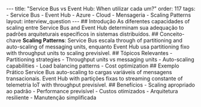 --- title: "Service Bus vs Event Hub: When utilizar cada um?" order: 117 tags: - Service Bus - Event Hub - Azure - Cloud - Mensageria - Scaling Patterns layout: interview_question --- ## Introdução As diferentes capacidades of scaling entre Service Bus and Event Hub determinam sua adequação to padrões arquiteturais específicos in sistemas distribuídos. ## Conceito-chave **Scaling Patterns**: Service Bus escala through of partitioning and auto-scaling of messaging units, enquanto Event Hub usa partitioning fixo with throughput units to scaling previsível. ## Tópicos Relevantes - Partitioning strategies - Throughput units vs messaging units - Auto-scaling capabilities - Load balancing patterns - Cost optimization ## Exemplo Prático Service Bus auto-scaling to cargas variáveis of mensagens transacionais. Event Hub with partições fixas to streaming constante of telemetria IoT with throughput previsível. ## Benefícios - Scaling apropriado ao padrão - Performance previsível - Custos otimizados - Arquitetura resiliente - Manutenção simplificada
